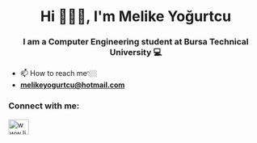 <h1 align="center">Hi 🙋🏽‍♀️, I'm Melike Yoğurtcu</h1>
<h3 align="center">I am a Computer Engineering student at Bursa Technical University 💻</h3>

- 📫 How to reach me👇🏼
-  **melikeyogurtcu@hotmail.com**

<h3 align="left">Connect with me:</h3>
<p align="left">
<a href="https://linkedin.com/in/www.linkedin.com/in/melike-yoğurtcu-13062720b/?originalsubdomain=tr" target="blank"><img align="center" src="https://raw.githubusercontent.com/rahuldkjain/github-profile-readme-generator/master/src/images/icons/Social/linked-in-alt.svg" alt="www.linkedin.com/in/melike-yoğurtcu-13062720b/?originalsubdomain=tr" height="30" width="40" /></a>
</p>

